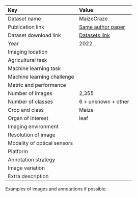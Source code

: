 
| Key                         | Value                                                                                                   |
|:----------------------------|:--------------------------------------------------------------------------------------------------------|
| Dataset name                | MaizeCraze                                                                                              |
| Publication link            | [Same author paper](https://www.mdpi.com/2223-7747/11/15/1942)                                          |
| Dataset download link       | [Datasets link](https://researchdata.up.ac.za/articles/dataset/Diseases_of_maize_in_the_field/20237613) |
| Year                        | 2022                                                                                                    |
| Imaging location            |                                                                                                         |
| Agricultural task           |                                                                                                         |
| Machine learning task       |                                                                                                         |
| Machine learning challenge  |                                                                                                         |
| Metric and performance      |                                                                                                         |
| Number of images            | 2,355                                                                                                   |
| Number of classes           | 6 + unknown + other                                                                                     |
| Crop and class              | Maize                                                                                                   |
| Organ of interest           | leaf                                                                                                    |
| Imaging environment         |                                                                                                         |
| Resolution of image         |                                                                                                         |
| Modality of optical sensors |                                                                                                         |
| Platform                    |                                                                                                         |
| Annotation strategy         |                                                                                                         |
| Image variation             |                                                                                                         |
| Extra description           |                                                                                                         |


Examples of images and annotations if possible.

